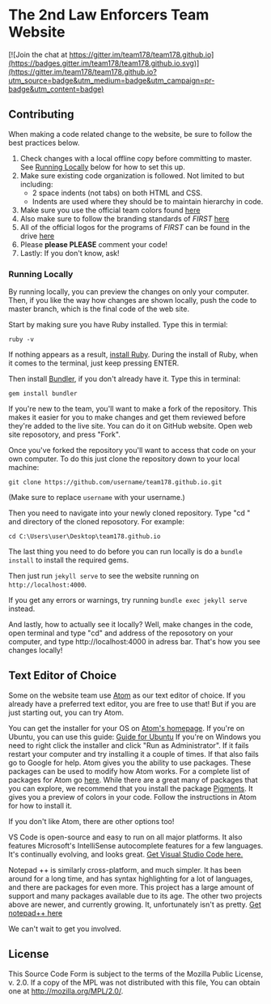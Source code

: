 # The 2nd Law Enforcers Team Website

[![Join the chat at https://gitter.im/team178/team178.github.io](https://badges.gitter.im/team178/team178.github.io.svg)](https://gitter.im/team178/team178.github.io?utm_source=badge&utm_medium=badge&utm_campaign=pr-badge&utm_content=badge)

## Contributing
When making a code related change to the website, be sure to follow the best practices below.

1. Check changes with a local offline copy before committing to master. See [Running Locally](#running-locally) below for how to set this up.
2. Make sure existing code organization is followed. Not limited to but including:
   - 2 space indents (not tabs) on both HTML and CSS.
   - Indents are used where they should be to maintain hierarchy in code.
3. Make sure you use the official team colors found [here](https://docs.google.com/document/d/1k5BJCM6VXceMDnQpZrepQaSfA9wNGvEflAc6zCQ7PRY/edit?usp=sharing)
4. Also make sure to follow the branding standards of *FIRST* [here](http://www.firstinspires.org/sites/default/files/uploads/resource_library/first-brand-guidelines-web-2015.pdf)
5. All of the official logos for the programs of *FIRST* can be found in the drive [here](https://drive.google.com/open?id=0B_S9H2AY2UyEQmNjUHU1bFNBeVk)
6. Please **please PLEASE** comment your code!
7. Lastly: If you don't know, ask!

### Running Locally

By running locally, you can preview the changes on only your computer. Then, if you like the way how changes are shown locally, push the code to master branch, which is the final code of the web site. 

Start by making sure you have Ruby installed. Type this in termial:

```
ruby -v
```

If nothing appears as a result, [install Ruby](https://www.ruby-lang.org/en/documentation/installation). During the install of Ruby, when it comes to the terminal, just keep pressing ENTER. 

Then install [Bundler](http://gembundler.com), if you don't already have it. Type this in terminal:

```
gem install bundler
```

If you're new to the team, you'll want to make a fork of the repository. This makes it easier for you to make changes and get them reviewed before they're added to the live site. You can do it on GitHub website. Open web site reposotory, and press "Fork".

Once you've forked the repository you'll want to access that code on your own computer.
To do this just clone the repository down to your local machine:

```
git clone https://github.com/username/team178.github.io.git
```

(Make sure to replace `username` with your username.)

Then you need to navigate into your newly cloned repository. Type "cd " and directory of the cloned reposotory. For example:

```
cd C:\Users\user\Desktop\team178.github.io
```

The last thing you need to do before you can run locally is do a `bundle install` to install the required gems.

Then just run `jekyll serve` to see the website running on `http://localhost:4000`.

If you get any errors or warnings, try running `bundle exec jekyll serve` instead.

And lastly, how to actually see it locally? Well, make changes in the code, open terminal and type "cd" and address of the reposotory on your computer, and type http://localhost:4000 in adress bar. That's how you see changes locally!


## Text Editor of Choice

Some on the website team use [Atom](https://atom.io/) as our text editor of choice. If you already have a preferred text editor, you are free to use that! But if you are just starting out, you can try Atom.

You can get the installer for your OS on [Atom's homepage](https://atom.io/). If you're on Ubuntu, you can use this guide:
[Guide for Ubuntu](https://codeforgeek.com/2014/09/install-atom-editor-ubuntu-14-04/) If you're on Windows you need to right click the installer and click "Run as Administrator". If it fails restart your computer and try installing it a couple of times. If that also fails go to Google for help.
Atom gives you the ability to use packages. These packages can be used to modify how Atom works. For a complete list of packages for Atom go [here](https://atom.io/packages). While there are a great many of packages that you can explore, we recommend that you install the package [Pigments](https://atom.io/packages/pigments). It gives you a preview of colors in your code. Follow the instructions in Atom for how to install it.

If you don't like Atom, there are other options too!

VS Code is open-source and easy to run on all major platforms. It also features Microsoft's IntelliSense autocomplete features for a few languages. It's continually evolving, and looks great. [Get Visual Studio Code here.](https://code.visualstudio.com/)

Notepad ++ is similarly cross-platform, and much simpler. It has been around for a long time, and has syntax highlighting for a lot of languages, and there are packages for even more. This project has a large amount of support and many packages available due to its age. The other two projects above are newer, and currently growing. It, unfortunately isn't as pretty. [Get notepad++ here](https://notepad-plus-plus.org/features/)

We can't wait to get you involved.

## License

This Source Code Form is subject to the terms of the Mozilla Public
License, v. 2.0. If a copy of the MPL was not distributed with this
file, You can obtain one at http://mozilla.org/MPL/2.0/.
